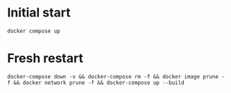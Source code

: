 # Initial start

`docker compose up`

# Fresh restart

`docker-compose down -v && docker-compose rm -f && docker image prune -f && docker network prune -f && docker-compose up --build`
